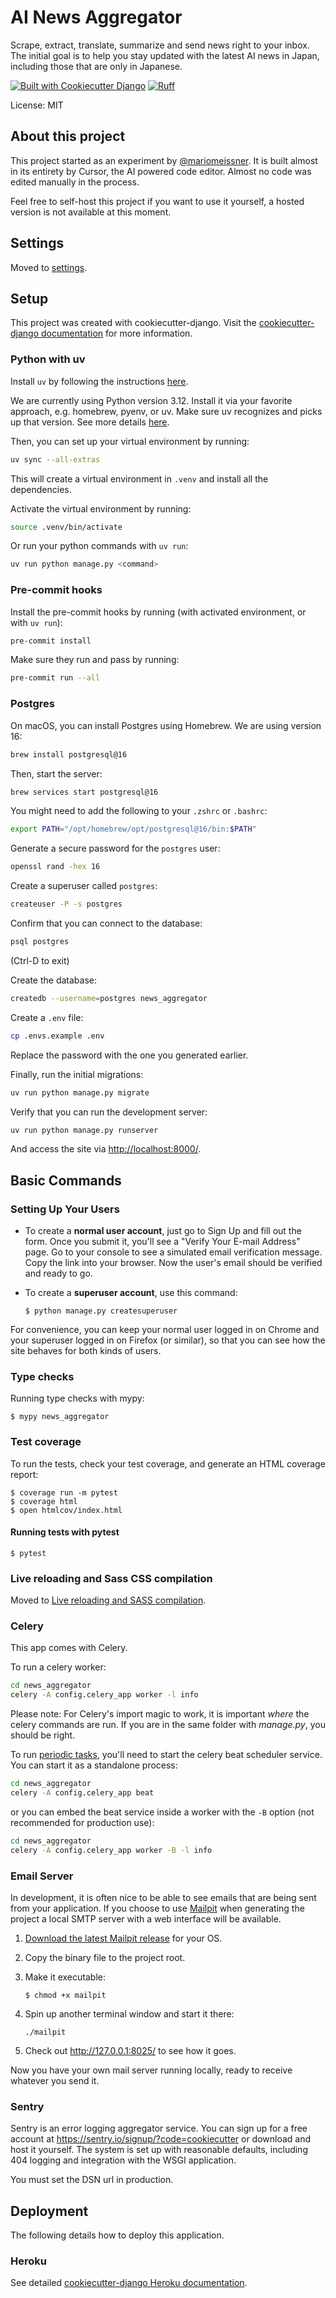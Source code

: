 # AI News Aggregator

Scrape, extract, translate, summarize and send news right to your inbox.
The initial goal is to help you stay updated with the latest AI news in Japan,
including those that are only in Japanese.

[![Built with Cookiecutter Django](https://img.shields.io/badge/built%20with-Cookiecutter%20Django-ff69b4.svg?logo=cookiecutter)](https://github.com/cookiecutter/cookiecutter-django/)
[![Ruff](https://img.shields.io/endpoint?url=https://raw.githubusercontent.com/astral-sh/ruff/main/assets/badge/v2.json)](https://github.com/astral-sh/ruff)

License: MIT

## About this project

This project started as an experiment by [@mariomeissner](https://github.com/mariomeissner). It is built almost in its entirety by Cursor, the AI powered code editor. Almost no code was edited manually in the process.

Feel free to self-host this project if you want to use it yourself, a hosted version is not available at this moment.

## Settings

Moved to [settings](https://cookiecutter-django.readthedocs.io/en/latest/1-getting-started/settings.html).

## Setup

This project was created with cookiecutter-django. Visit the [cookiecutter-django documentation](https://cookiecutter-django.readthedocs.io/en/latest/index.html) for more information.

### Python with uv

Install `uv` by following the instructions [here](https://docs.astral.sh/uv/getting-started/installation/).

We are currently using Python version 3.12. Install it via your favorite approach, e.g. homebrew, pyenv, or uv. Make sure uv recognizes and picks up that version. See more details [here](https://docs.astral.sh/uv/guides/install-python/).

Then, you can set up your virtual environment by running:

```bash
uv sync --all-extras
```

This will create a virtual environment in `.venv` and install all the dependencies.

Activate the virtual environment by running:

```bash
source .venv/bin/activate
```

Or run your python commands with `uv run`:

```bash
uv run python manage.py <command>
```

### Pre-commit hooks

Install the pre-commit hooks by running (with activated environment, or with `uv run`):

```bash
pre-commit install
```

Make sure they run and pass by running:

```bash
pre-commit run --all
```

### Postgres

On macOS, you can install Postgres using Homebrew. We are using version 16:

```bash
brew install postgresql@16
```

Then, start the server:

```bash
brew services start postgresql@16
```

You might need to add the following to your `.zshrc` or `.bashrc`:

```bash
export PATH="/opt/homebrew/opt/postgresql@16/bin:$PATH"
```

Generate a secure password for the `postgres` user:

```bash
openssl rand -hex 16
```

Create a superuser called `postgres`:

```bash
createuser -P -s postgres
```

Confirm that you can connect to the database:

```bash
psql postgres
```

(Ctrl-D to exit)

Create the database:

```bash
createdb --username=postgres news_aggregator
```

Create a `.env` file:

```bash
cp .envs.example .env
```

Replace the password with the one you generated earlier.

Finally, run the initial migrations:

```bash
uv run python manage.py migrate
```

Verify that you can run the development server:

```bash
uv run python manage.py runserver
```

And access the site via <http://localhost:8000/>.

## Basic Commands

### Setting Up Your Users

- To create a **normal user account**, just go to Sign Up and fill out the form. Once you submit it, you'll see a "Verify Your E-mail Address" page. Go to your console to see a simulated email verification message. Copy the link into your browser. Now the user's email should be verified and ready to go.

- To create a **superuser account**, use this command:

      $ python manage.py createsuperuser

For convenience, you can keep your normal user logged in on Chrome and your superuser logged in on Firefox (or similar), so that you can see how the site behaves for both kinds of users.

### Type checks

Running type checks with mypy:

    $ mypy news_aggregator

### Test coverage

To run the tests, check your test coverage, and generate an HTML coverage report:

    $ coverage run -m pytest
    $ coverage html
    $ open htmlcov/index.html

#### Running tests with pytest

    $ pytest

### Live reloading and Sass CSS compilation

Moved to [Live reloading and SASS compilation](https://cookiecutter-django.readthedocs.io/en/latest/2-local-development/developing-locally.html#using-webpack-or-gulp).

### Celery

This app comes with Celery.

To run a celery worker:

```bash
cd news_aggregator
celery -A config.celery_app worker -l info
```

Please note: For Celery's import magic to work, it is important _where_ the celery commands are run. If you are in the same folder with _manage.py_, you should be right.

To run [periodic tasks](https://docs.celeryq.dev/en/stable/userguide/periodic-tasks.html), you'll need to start the celery beat scheduler service. You can start it as a standalone process:

```bash
cd news_aggregator
celery -A config.celery_app beat
```

or you can embed the beat service inside a worker with the `-B` option (not recommended for production use):

```bash
cd news_aggregator
celery -A config.celery_app worker -B -l info
```

### Email Server

In development, it is often nice to be able to see emails that are being sent from your application. If you choose to use [Mailpit](https://github.com/axllent/mailpit) when generating the project a local SMTP server with a web interface will be available.

1.  [Download the latest Mailpit release](https://github.com/axllent/mailpit/releases) for your OS.

2.  Copy the binary file to the project root.

3.  Make it executable:

        $ chmod +x mailpit

4.  Spin up another terminal window and start it there:

        ./mailpit

5.  Check out <http://127.0.0.1:8025/> to see how it goes.

Now you have your own mail server running locally, ready to receive whatever you send it.

### Sentry

Sentry is an error logging aggregator service. You can sign up for a free account at <https://sentry.io/signup/?code=cookiecutter> or download and host it yourself.
The system is set up with reasonable defaults, including 404 logging and integration with the WSGI application.

You must set the DSN url in production.

## Deployment

The following details how to deploy this application.

### Heroku

See detailed [cookiecutter-django Heroku documentation](https://cookiecutter-django.readthedocs.io/en/latest/3-deployment/deployment-on-heroku.html).
